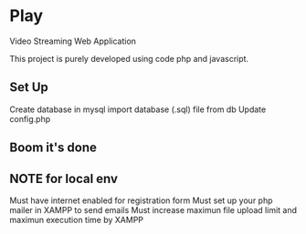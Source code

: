 # Play
Video Streaming Web Application

This project is purely developed using code php and javascript.

## Set Up
Create database in mysql
import database (.sql) file from db
Update config.php

## Boom it's done

## NOTE for local env
Must have internet enabled for registration form
Must set up your php mailer in XAMPP to send emails
Must increase maximun file upload limit and maximun execution time by XAMPP
